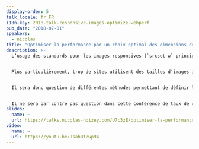 ```yaml
---
display-order: 5
talk_locale: fr_FR
i18n-key: 2018-talk-responsive-images-optimize-webperf
pub_date: "2018-07-01"
speakers:
  - nicolas
title: "Optimiser la performance par un choix optimal des dimensions des images responsives"
description: >-
  L’usage des standards pour les images responsives (`srcset-w` principalement) est devenu incontournable, mais n’est pas toujours accompagné d’une réflexion de fond sur leur bonne utilisation.


  Plus particulièrement, trop de sites utilisent des tailles d’images arbitraires dans leurs `srcset-w`, négligeant une piste d’optimisation de performance conséquente.


  Il sera donc question de différentes méthodes permettant de définir les meilleures dimensions possibles pour ces images, permettant d'une part d’optimiser la performance pour les visiteurs, mais aussi d'autre part d'optimiser les ressources de génération, stockage et bande passante nécessaires côté site.


  Il ne sera par contre pas question dans cette conférence de taux de compression optimal, de format d’encodage des images ou de solution automatisant la gestion de toutes ces optimisations.
slides:
  name: ~
  url: https://talks.nicolas-hoizey.com/U7c3zE/optimiser-la-performance-par-un-choix-optimal-des-dimensions-des-images-responsives
video:
  name: ~
  url: https://youtu.be/JsahUtZwp94
---
```

